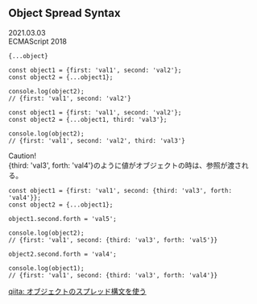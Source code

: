 ## Object Spread Syntax
2021.03.03<br>
ECMAScript 2018
```
{...object}
```
```
const object1 = {first: 'val1', second: 'val2'};
const object2 = {...object1};

console.log(object2);
// {first: 'val1', second: 'val2'}
```
```
const object1 = {first: 'val1', second: 'val2'};
const object2 = {...object1, third: 'val3'};

console.log(object2);
// {first: 'val1', second: 'val2', third: 'val3'}
```

Caution!<br>
{third: 'val3', forth: 'val4'}のように値がオブジェクトの時は、参照が渡される。
```
const object1 = {first: 'val1', second: {third: 'val3', forth: 'val4'}};
const object2 = {...object1};

object1.second.forth = 'val5';

console.log(object2);
// {first: 'val1', second: {third: 'val3', forth: 'val5'}}

object2.second.forth = 'val4';

console.log(object1);
// {first: 'val1', second: {third: 'val3', forth: 'val4'}}
```
[qiita: オブジェクトのスプレッド構文を使う](https://qiita.com/FumioNonaka/items/58358a29850afd7a0f37#%E3%82%B9%E3%83%97%E3%83%AC%E3%83%83%E3%83%89%E6%A7%8B%E6%96%87%E3%82%92%E4%BD%BF%E3%81%86)